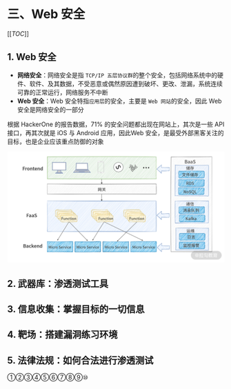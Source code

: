 # 三、Web 安全

[[_TOC_]]

## 1. Web 安全

* **网络安全**：网络安全是指 `TCP/IP 五层协议群`的整个安全，包括网络系统中的硬件、软件、及其数据，不受恶意或偶然原因遭到破坏、更改、泄漏，系统连续可靠的正常运行，网络服务不中断
* **Web 安全**：Web 安全特指`应用层`的安全，主要是 `Web 网站`的安全，因此 Web 安全是网络安全的一部分

根据 HackerOne 的报告数据，71% 的安全问题都出现在网站上，其次是一些 API 接口，再其次就是 iOS 与 Android 应用，因此Web 安全，是最受外部黑客关注的目标，也是企业应该重点防御的对象

![HackerOne](https://github.com/yuyuyuzhang/Blog/blob/master/images/%E5%89%8D%E7%AB%AF%E5%B7%A5%E7%A8%8B%E5%8C%96/Serverless/Serverless%20%E6%97%B6%E4%BB%A3%E7%9A%84%E7%BD%91%E7%AB%99%E9%83%A8%E7%BD%B2%E6%9E%B6%E6%9E%84.png)

## 2. 武器库：渗透测试工具

## 3. 信息收集：掌握目标的一切信息

## 4. 靶场：搭建漏洞练习环境

## 5. 法律法规：如何合法进行渗透测试

①②③④⑤⑥⑦⑧⑨⑩
